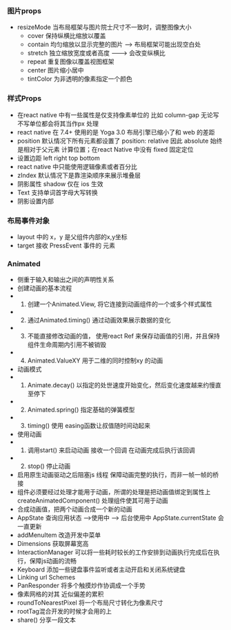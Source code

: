 ### 图片props
- resizeMode 当布局框架与图片院士尺寸不一致时，调整图像大小
  - cover 保持纵横比缩放以覆盖
  - contain 均匀缩放以显示完整的图片 --> 布局框架可能出现空白处
  - stretch 独立缩放宽度或者高度  ---> 会改变纵横比
  - repeat 重复图像以覆盖视图框架
  - center 图片缩小居中
  - tintColor 为非透明的像素指定一个颜色
### 样式Props
  - 在react native 中有一些属性是仅支持像素单位的 比如 column-gap 无论写不写单位都会将其当作px 处理
  - react native 在 7.4+ 使用的是 Yoga 3.0 布局引擎已缩小了和 web 的差距
  - position 默认情况下所有元素都设置了 position: relative 因此 absolute 始终是相对于父元素 计算位置；在react Native 中没有 fixed 固定定位
  - 设置边距 left right top bottom 
  - react native 中只能使用逻辑像素或者百分比
  - zIndex 默认情况下是靠渲染顺序来展示堆叠层 
  - 阴影属性 shadow 仅在 ios 生效
  - Text 支持单词首字母大写转换
  - 阴影设置内部
### 布局事件对象 
  - layout 中的 x，y 是父组件内部的x,y坐标
  - target 接收 PressEvent 事件的 元素 
### Animated
  - 侧重于输入和输出之间的声明性关系
  - 创建动画的基本流程
  -  1. 创建一个Animated.View, 将它连接到动画组件的一个或多个样式属性 
  -  2. 通过Animated.timing() 通过动画效果展示数据的变化
  -  3. 不能直接修改动画的值， 使用react Ref 来保存动画值的引用，并且保持组件生命周期内引用不被销毁
  -  4. Animated.ValueXY 用于二维的同时控制xy 的动画
  - 动画模式
  -  1. Animate.decay() 以指定的处世速度开始变化，然后变化速度越来约慢直至停下
  -  2. Animated.spring() 指定基础的弹簧模型
  -  3. timing() 使用 easing函数让叔值随时间动起来
  -  使用动画
  -  1. 调用start() 来启动动画 接收一个回调 在动画完成后执行该回调
  -  2. stop() 停止动画
  - 启用原生动画驱动之后阻塞js 线程 保障动画完整的执行，而非一帧一帧的桥接
  - 组件必须要经过处理才能用于动画，所谓的处理是把动画值绑定到属性上 createAnimatedComponent() 处理组件使其可用于动画
  - 合成动画值，把两个动画合成一个新的动画
  - AppState 查询应用状态 -->使用中   --> 后台使用中 AppState.currentState 会一直更新
  - addMenuItem 改造开发中菜单
  - Dimensions 获取屏幕宽高
  - InteractionManager 可以将一些耗时较长的工作安排到动画执行完成后在执行，保障js动画的流畅
  - Keyboard 添加一些键盘事件监听或者主动开启和关闭系统键盘
  - Linking url Schemes
  - PanResponder 将多个触摸炒作协调成一个手势
  - 像素网格的对其 近似偏差的累积
  - roundToNearestPixel 将一个布局尺寸转化为像素尺寸
  - rootTag混合开发的时候才会用的上
  - share() 分享一段文本